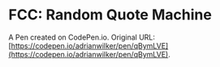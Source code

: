 # FCC: Random Quote Machine

A Pen created on CodePen.io. Original URL: [https://codepen.io/adrianwilker/pen/qBymLVE](https://codepen.io/adrianwilker/pen/qBymLVE).


